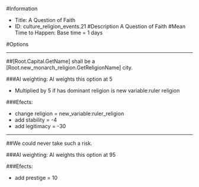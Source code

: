#Information
 - Title: A Question of Faith
 - ID: culture_religion_events.21
#Description
A Question of Faith
#Mean Time to Happen:
Base time = 1 days

#Options

___
##[Root.Capital.GetName] shall be a [Root.new_monarch_religion.GetReligionName] city.

###AI weighting:
AI weights this option at 5
 - Multiplied by 5 if has dominant religion is new variable:ruler religion


###Efects:<ul><li>change religion = new_variable:ruler_religion</li><li>add stability = -4</li><li>add legitimacy = -30</li></ul>

___
##We could never take such a risk.

###AI weighting:
AI weights this option at 95


###Efects:<ul><li>add prestige = 10</li></ul>
